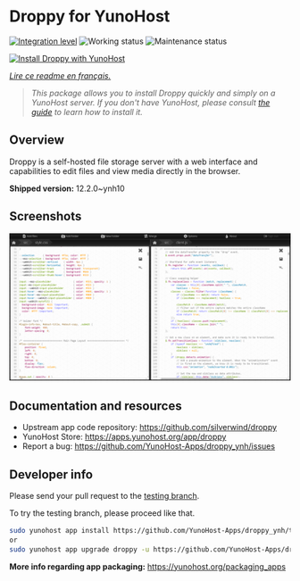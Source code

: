 <!--
N.B.: This README was automatically generated by https://github.com/YunoHost/apps/tree/master/tools/README-generator
It shall NOT be edited by hand.
-->

# Droppy for YunoHost

[![Integration level](https://dash.yunohost.org/integration/droppy.svg)](https://dash.yunohost.org/appci/app/droppy) ![Working status](https://ci-apps.yunohost.org/ci/badges/droppy.status.svg) ![Maintenance status](https://ci-apps.yunohost.org/ci/badges/droppy.maintain.svg)

[![Install Droppy with YunoHost](https://install-app.yunohost.org/install-with-yunohost.svg)](https://install-app.yunohost.org/?app=droppy)

*[Lire ce readme en français.](./README_fr.md)*

> *This package allows you to install Droppy quickly and simply on a YunoHost server.
If you don't have YunoHost, please consult [the guide](https://yunohost.org/#/install) to learn how to install it.*

## Overview

Droppy is a self-hosted file storage server with a web interface and capabilities to edit files and view media directly in the browser.


**Shipped version:** 12.2.0~ynh10

## Screenshots

![Screenshot of Droppy](./doc/screenshots/screenshot.png)

## Documentation and resources

* Upstream app code repository: <https://github.com/silverwind/droppy>
* YunoHost Store: <https://apps.yunohost.org/app/droppy>
* Report a bug: <https://github.com/YunoHost-Apps/droppy_ynh/issues>

## Developer info

Please send your pull request to the [testing branch](https://github.com/YunoHost-Apps/droppy_ynh/tree/testing).

To try the testing branch, please proceed like that.

``` bash
sudo yunohost app install https://github.com/YunoHost-Apps/droppy_ynh/tree/testing --debug
or
sudo yunohost app upgrade droppy -u https://github.com/YunoHost-Apps/droppy_ynh/tree/testing --debug
```

**More info regarding app packaging:** <https://yunohost.org/packaging_apps>
